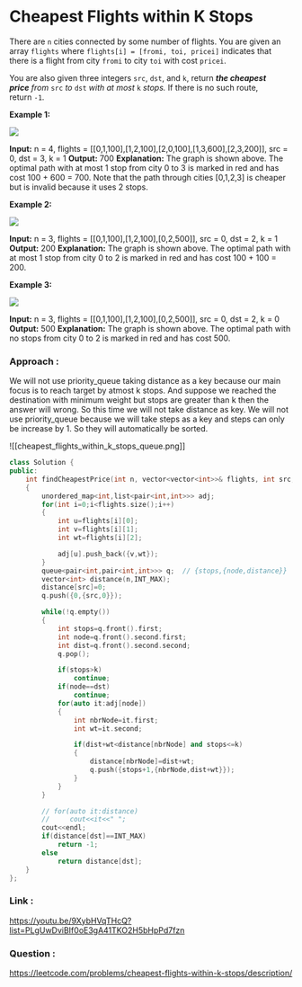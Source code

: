 
# Cheapest Flights within K Stops


There are `n` cities connected by some number of flights. You are given an array `flights` where `flights[i] = [fromi, toi, pricei]` indicates that there is a flight from city `fromi` to city `toi` with cost `pricei`.

You are also given three integers `src`, `dst`, and `k`, return _**the cheapest price** from_ `src` _to_ `dst` _with at most_ `k` _stops._ If there is no such route, return `-1`.

**Example 1:**

![](https://assets.leetcode.com/uploads/2022/03/18/cheapest-flights-within-k-stops-3drawio.png)

**Input:** n = 4, flights = [[0,1,100],[1,2,100],[2,0,100],[1,3,600],[2,3,200]], src = 0, dst = 3, k = 1
**Output:** 700
**Explanation:**
The graph is shown above.
The optimal path with at most 1 stop from city 0 to 3 is marked in red and has cost 100 + 600 = 700.
Note that the path through cities [0,1,2,3] is cheaper but is invalid because it uses 2 stops.

**Example 2:**

![](https://assets.leetcode.com/uploads/2022/03/18/cheapest-flights-within-k-stops-1drawio.png)

**Input:** n = 3, flights = [[0,1,100],[1,2,100],[0,2,500]], src = 0, dst = 2, k = 1
**Output:** 200
**Explanation:**
The graph is shown above.
The optimal path with at most 1 stop from city 0 to 2 is marked in red and has cost 100 + 100 = 200.

**Example 3:**

![](https://assets.leetcode.com/uploads/2022/03/18/cheapest-flights-within-k-stops-2drawio.png)

**Input:** n = 3, flights = [[0,1,100],[1,2,100],[0,2,500]], src = 0, dst = 2, k = 0
**Output:** 500
**Explanation:**
The graph is shown above.
The optimal path with no stops from city 0 to 2 is marked in red and has cost 500.


### Approach :

We will not use priority_queue taking distance as a key because our main focus is to reach target by atmost k stops. And suppose we reached the destination with minimum weight but stops are greater than k then the answer will wrong. So this time we will not take distance as key. We will not use priority_queue because we will take steps as a key and steps can only be increase by 1. So they will automatically be sorted.

![[cheapest_flights_within_k_stops_queue.png]]


```cpp
class Solution {
public:
    int findCheapestPrice(int n, vector<vector<int>>& flights, int src, int dst, int k) 
    {
        unordered_map<int,list<pair<int,int>>> adj;
        for(int i=0;i<flights.size();i++)
        {
            int u=flights[i][0];
            int v=flights[i][1];
            int wt=flights[i][2];

            adj[u].push_back({v,wt});
        }
        queue<pair<int,pair<int,int>>> q;  // {stops,{node,distance}}
        vector<int> distance(n,INT_MAX);
        distance[src]=0;
        q.push({0,{src,0}});

        while(!q.empty())
        {
            int stops=q.front().first;
            int node=q.front().second.first;
            int dist=q.front().second.second;
            q.pop();

            if(stops>k)
                continue;
            if(node==dst)
                continue;
            for(auto it:adj[node])
            {
                int nbrNode=it.first;
                int wt=it.second;

                if(dist+wt<distance[nbrNode] and stops<=k)
                {
                    distance[nbrNode]=dist+wt;
                    q.push({stops+1,{nbrNode,dist+wt}});
                }
            }
        }

        // for(auto it:distance)
        //     cout<<it<<" ";
        cout<<endl;
        if(distance[dst]==INT_MAX)
            return -1;
        else
            return distance[dst];    
    }
};
```


### Link :
https://youtu.be/9XybHVqTHcQ?list=PLgUwDviBIf0oE3gA41TKO2H5bHpPd7fzn

### Question :
https://leetcode.com/problems/cheapest-flights-within-k-stops/description/